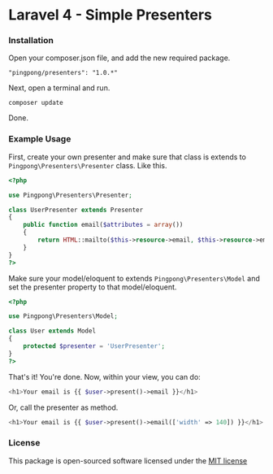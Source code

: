 Laravel 4 - Simple Presenters
=============================

### Installation

Open your composer.json file, and add the new required package.
	
 	"pingpong/presenters": "1.0.*" 

Next, open a terminal and run.

  	composer update 

Done.

### Example Usage

First, create your own presenter and make sure that class is extends to `Pingpong\Presenters\Presenter` class. Like this.

```php
<?php

use Pingpong\Presenters\Presenter;

class UserPresenter extends Presenter
{
	public function email($attributes = array())
	{
		return HTML::mailto($this->resource->email, $this->resource->email, $attributes);
	}
}
?>
```

Make sure your model/eloquent to extends `Pingpong\Presenters\Model` and set the presenter property to that model/eloquent.

```php
<?php

use Pingpong\Presenters\Model;

class User extends Model
{
	protected $presenter = 'UserPresenter';
}
?>
```

That's it! You're done. Now, within your view, you can do:

```php
<h1>Your email is {{ $user->present()->email }}</h1>
```

Or, call the presenter as method.

```php
<h1>Your email is {{ $user->present()->email(['width' => 140]) }}</h1>
```

### License

This package is open-sourced software licensed under the [MIT license](http://opensource.org/licenses/MIT)